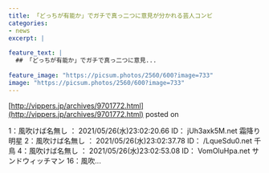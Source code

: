 ```yaml
---
title: 「どっちが有能か」でガチで真っ二つに意見が分かれる芸人コンビ
categories:
- news
excerpt: |
  
feature_text: |
  ## 「どっちが有能か」でガチで真っ二つに意見...
  
feature_image: "https://picsum.photos/2560/600?image=733"
image: "https://picsum.photos/2560/600?image=733"
---
```


[http://vippers.jp/archives/9701772.html](http://vippers.jp/archives/9701772.html)
posted on 

<!--more-->

1：風吹けば名無し ： 2021/05/26(水)23:02:20.66 ID： jUh3axk5M.net 霜降り明星 2：風吹けば名無し ： 2021/05/26(水)23:02:37.78 ID： /LqueSdu0.net 千鳥 4：風吹けば名無し ： 2021/05/26(水)23:02:53.08 ID： VomOluHpa.net サンドウィッチマン 16：風吹...
